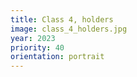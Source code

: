 ```yaml
---
title: Class 4, holders
image: class_4_holders.jpg
year: 2023
priority: 40
orientation: portrait
---
```

